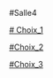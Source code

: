 #Salle4

[# Choix_1](https://github.com/TAIBIAchraf/TP_2/blob/main/salle_6.md)

[#Choix_2](https://github.com/TAIBIAchraf/TP_2/blob/main/salle_8.md)

[#Choix_3](https://github.com/TAIBIAchraf/TP_2/blob/main/salle_7.md)
